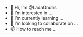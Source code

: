 - 👋 Hi, I’m @LadaOndris
- 👀 I’m interested in ...
- 🌱 I’m currently learning ...
- 💞️ I’m looking to collaborate on ...
- 📫 How to reach me ...

<!---
LadaOndris/LadaOndris is a ✨ special ✨ repository because its `README.md` (this file) appears on your GitHub profile.
You can click the Preview link to take a look at your changes.
--->

